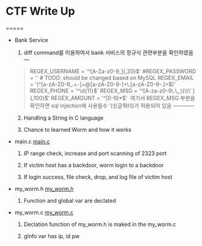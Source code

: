 # CTF Write Up
=====

- Bank Service
	1. diff command를 이용하여서 bank 서비스의 정규식 관련부분을 확인하였음
 —

  > REGEX_USERNAME = '^[A-Za-z0-9_]{,20}$'
  > #REGEX_PASSWORD = '' # TODO: should be changed based on MySQL
  > REGEX_EMAIL = '(^[a-zA-Z0-9_.+-]+@[a-zA-Z0-9-]+\.[a-zA-Z0-9-.]+$)'
  > REGEX_PHONE = '^\d{11}$'
  > REGEX_MSG = '^[A-za-z0-9\.\,_\(\)\' ]{,100}$'
  > REGEX_AMOUNT = '^[0-9]*$' 
  여기서 REGEX_MSG 부분을 확인하면 sql injection에 사용될수 '(싱글쿼터)가 허용되어 있음
  ————
  

	2. Handling a String in C language 

	3. Chance to learned Worm and how it works

- main.c [main.c](src/main.c)

	1. IP range check, increase and port scanning of 2323 port 

	2. If victim host has a backdoor, worm login to a backdoor

	3. If login success, file check, drop, and log file of victim host


- my_worm.h [my_worm.h](src/my_worm.h)

	1. Function and global var are declated


- my_worm.c [my_worm.c](src/my_worm.c)

	1. Declation function of my_worm.h is maked in the my_worm.c

	2. gInfo var has ip, id pw 
